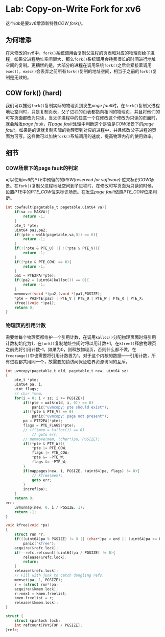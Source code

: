 # Lab: Copy-on-Write Fork for xv6
这个*lab*是要*xv6*增添新特性*COW fork()*。
## 为何增添
在未修改的*xv6*中，`fork()`系统调用会复制父进程的页表和对应的物理页给子进程，如果父进程地址空间很大，那么`fork()`系统调用会耗费很长的时间进行地址空间的复制。更糟糕的是，大部分的进程在调用系统`fork()`之后会紧接着调用`exec()`，`exec()`会丢弃之前所有`fork()`复制的地址空间，相当于之前的`fork()`复制是无效的。
## COW fork() (hard)
我们可以推迟`fork()`复制实际的物理页到发生*page fault*时。在`fork()`复制父进程地址空间时，只是复制页表，父子进程的页表都指向相同的物理页，并且将他们的可写页面都改为只读，当父子进程中的任意一个在修改这个修改为只读的页面时，就会触发*page fault*，在*page fault*处理中判断这个是否是*COW*场景下的*page fault*，如果是的话就复制实际的物理页到对应的进程中，并且修改父子进程的页面为可写。这样做可以加快`fork()`系统调用的速度，提高物理内存的使用效率。
## 细节
### COW场景下的page fault的判定
可以使用*xv6*的*PTE*中预留的的*RSW(reserved for software)* 位来标识*COW*场景。在`fork()`复制父进程地址空间到子进程时，在修改可写页面为只读的时候，设置*PTE*中的*PTE_COW*位来标识场景。在发生*page fault*依照*PTE_COW*位来判断。
```c
int cowfault(pagetable_t pagetable,uint64 va){
    if(va >= MAXVA){
        return -1;
    }
    pte_t *pte;
    uint64 pa1,pa2;
    if((pte = walk(pagetable,va,0)) == 0){
        return -1;
    }
    if(!(*pte & PTE_U) || !(*pte & PTE_V)){
        return -1;
    }
    if((*pte & PTE_COW) == 0){
        return -1;
    }
    pa1 = PTE2PA(*pte);
    if((pa2 = (uint64)kalloc()) == 0){
        return -1;
    }
    memmove((void *)pa2,(void *)pa1,PGSIZE);
    *pte = PA2PTE(pa2) | PTE_V | PTE_U | PTE_W | PTE_R | PTE_X;
    kfree((void *)pa1);
    return 0;
}
```
### 物理页的引用计数
需要给每个物理页都维护一个引用计数，在调用`kalloc()`分配物理页面时将引用计数初始化为1，在`fork()`复制地址空间时将以用计数+1，在`kfree()`释放物理页之前先将引用计数-1，如果为0，则释放物理页，否则什么都不做，在`freerange()`中也需要将引用计数置为1。对于这个内核的数据——引用计数，所有进程都共用同一个，故需要加锁访问保证临界资源访问的互斥。
```c
int uvmcopy(pagetable_t old, pagetable_t new, uint64 sz)
{
    pte_t *pte;
    uint64 pa, i;
    uint flags;
    // char *mem;
    for(i = 0; i < sz; i += PGSIZE){
        if((pte = walk(old, i, 0)) == 0)
            panic("uvmcopy: pte should exist");
        if((*pte & PTE_V) == 0)
            panic("uvmcopy: page not present");
        pa = PTE2PA(*pte);
        flags = PTE_FLAGS(*pte);
        // if((mem = kalloc()) == 0)
            // goto err;
        // memmove(mem, (char*)pa, PGSIZE);
        if((*pte & PTE_W)){
            *pte |= PTE_COW;
            flags |= PTE_COW;
            *pte &= ~PTE_W;
            flags &= ~PTE_W;
        }
        if(mappages(new, i, PGSIZE, (uint64)pa, flags) != 0){
            // kfree(mem);
            goto err;
        }
        incref(pa);
    }
    return 0;
err:
    uvmunmap(new, 0, i / PGSIZE, 1);
    return -1;
}
```
```c
void kfree(void *pa)
{
    struct run *r;
    if(((uint64)pa % PGSIZE) != 0 || (char*)pa < end || (uint64)pa >= PHYSTOP)
        panic("kfree");
    acquire(&refc.lock);
    if(--refc.refcount[(uint64)pa / PGSIZE] != 0){
        release(&refc.lock);
        return;
    }
    release(&refc.lock);
    // Fill with junk to catch dangling refs.
    memset(pa, 1, PGSIZE);
    r = (struct run*)pa;
    acquire(&kmem.lock);
    r->next = kmem.freelist;
    kmem.freelist = r;
    release(&kmem.lock);
}
```
```c
struct {
    struct spinlock lock;
    int refcount[PHYSTOP / PGSIZE];
}refc;
```
